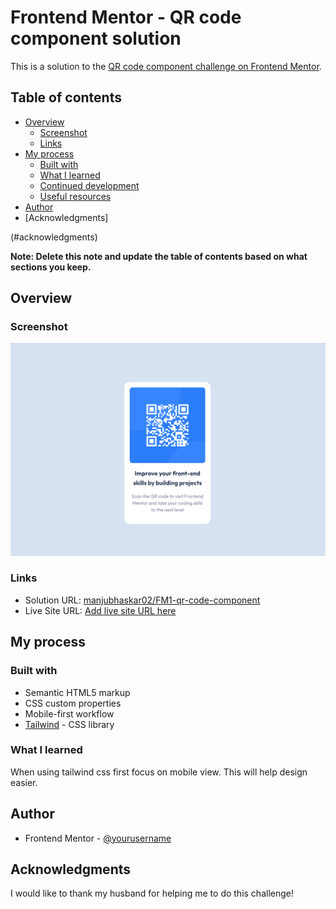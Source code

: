 # Frontend Mentor - QR code component solution
This is a solution to the [QR code component challenge on Frontend Mentor](https://www.frontendmentor.io/challenges/qr-code-component-iux_sIO_H).

## Table of contents

- [Overview](#overview)
  - [Screenshot](#screenshot)
  - [Links](#links)
- [My process](#my-process)
  - [Built with](#built-with)
  - [What I learned](#what-i-learned)
  - [Continued development](#continued-development)
  - [Useful resources](#useful-resources)
- [Author](#author)
- [Acknowledgments]

(#acknowledgments)

**Note: Delete this note and update the table of contents based on what sections you keep.**

## Overview

### Screenshot

![screenshot ](./images/screenshot.png)

### Links

- Solution URL: [manjubhaskar02/FM1-qr-code-component](https://github.com/manjubhaskar02/FM1-qr-code-component)
- Live Site URL: [Add live site URL here](https://your-live-site-url.com)

## My process

### Built with

- Semantic HTML5 markup
- CSS custom properties
- Mobile-first workflow
- [Tailwind](https://tailwindcss.com/) - CSS library


### What I learned

When using tailwind css first focus on mobile view. This will help design easier.


## Author

- Frontend Mentor - [@yourusername](https://www.frontendmentor.io/profile/manjubhaskar02)

## Acknowledgments

I would like to thank my husband for helping me to do this challenge!
